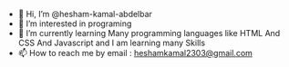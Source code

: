 - 👋 Hi, I’m @hesham-kamal-abdelbar
- 👀 I’m interested in programing 
- 🌱 I’m currently learning Many programming languages like HTML And CSS And Javascript and I am learning many Skills
- 📫 How to reach me by email : heshamkamal2303@gmail.com

<!---
hesham-kamal-abdelbar is a ✨ special ✨ repository because its `README.md` (this file) appears on your GitHub profile.
You can click the Preview link to take a look at your changes.
--->
